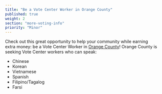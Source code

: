 ```yaml
---
title: "Be a Vote Center Worker in Orange County"
published: true
weight: 2
section: "more-voting-info"
priority: "Minor"
---
```


Check out this great opportunity to help your community while earning extra money: be a Vote Center Worker in [Orange County](https://www.ocvote.com/about/careers/join)! Orange County is seeking Vote Center workers who can speak:
- Chinese
- Korean
- Vietnamese
- Spanish
- Filipino/Tagalog
- Farsi
